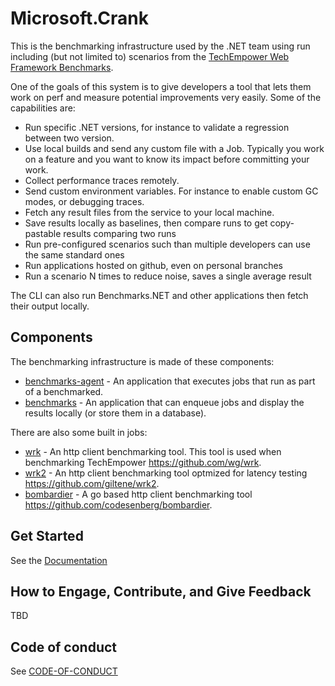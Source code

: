 # Microsoft.Crank

This is the benchmarking infrastructure used by the .NET team using run including (but not limited to) scenarios from the [TechEmpower Web Framework Benchmarks](https://www.techempower.com/benchmarks/).

One of the goals of this system is to give developers a tool that lets them work on perf and measure potential improvements very easily. Some of the capabilities are:
- Run specific .NET versions, for instance to validate a regression between two version. 
- Use local builds and send any custom file with a Job. Typically you work on a feature and you want to know its impact before committing your work. 
- Collect performance traces remotely.
- Send custom environment variables. For instance to enable custom GC modes, or debugging traces. 
- Fetch any result files from the service to your local machine. 
- Save results locally as baselines, then compare runs to get copy-pastable results comparing two runs 
- Run pre-configured scenarios such than multiple developers can use the same standard ones 
- Run applications hosted on github, even on personal branches 
- Run a scenario N times to reduce noise, saves a single average result 

The CLI can also run Benchmarks.NET and other applications then fetch their output locally.

## Components

The benchmarking infrastructure is made of these components:
- [benchmarks-agent](src/Microsoft.Crank.Agent) - An application that executes jobs that run as part of a benchmarked.
- [benchmarks](src/Microsoft.Crank.Controller) - An application that can enqueue jobs and display the results locally (or store them in a database).

There are also some built in jobs:
- [wrk](src/Microsoft.Crank.Jobs.Wrk) - An http client benchmarking tool. This tool is used when benchmarking TechEmpower https://github.com/wg/wrk.
- [wrk2](src/Microsoft.Crank.Jobs.Wrk2) - An http client benchmarking tool optmized for latency testing https://github.com/giltene/wrk2.
- [bombardier](Microsoft.Crank.Jobs.Bombardier) - A go based http client benchmarking tool https://github.com/codesenberg/bombardier.

## Get Started

See the [Documentation](docs)

## How to Engage, Contribute, and Give Feedback

TBD

## Code of conduct

See [CODE-OF-CONDUCT](./CODE-OF-CONDUCT.md)

